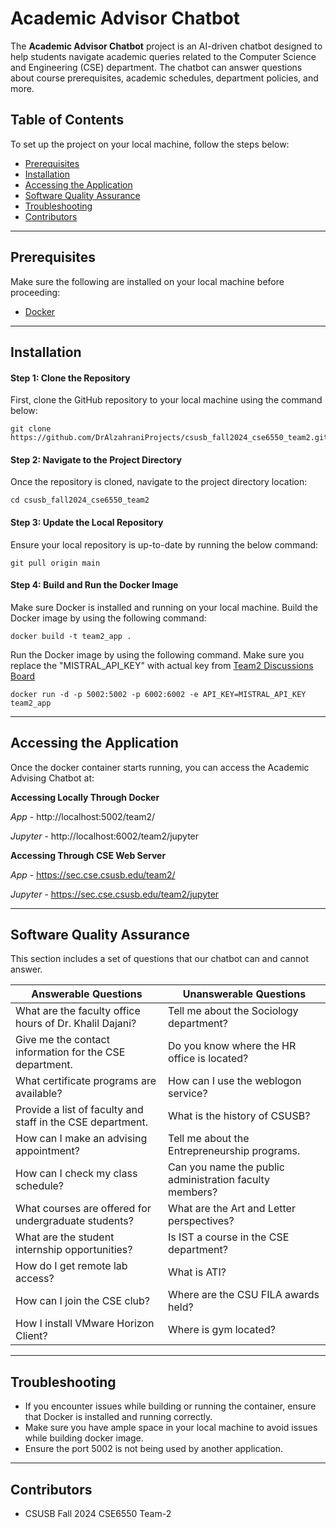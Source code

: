 # Academic Advisor Chatbot 

The **Academic Advisor Chatbot** project is an AI-driven chatbot designed to help students navigate academic queries related to the Computer Science and Engineering (CSE) department. The chatbot can answer questions about course prerequisites, academic schedules, department policies, and more.


## **Table of Contents**

To set up the project on your local machine, follow the steps below:

* [Prerequisites](#prerequisites)
* [Installation](#installation)
* [Accessing the Application](#accessing-the-application)
* [Software Quality Assurance](#software-quality-assurance)
* [Troubleshooting](#troubleshooting)
* [Contributors](#contributors)

---
## Prerequisites

Make sure the following are installed on your local machine before proceeding:

- [Docker](https://www.docker.com/products/docker-desktop/)

---
## Installation

#### Step 1: Clone the Repository

First, clone the GitHub repository to your local machine using the command below:

```
git clone https://github.com/DrAlzahraniProjects/csusb_fall2024_cse6550_team2.git
```


#### Step 2: Navigate to the Project Directory

Once the repository is cloned, navigate to the project directory location:

```
cd csusb_fall2024_cse6550_team2
```

#### Step 3: Update the Local Repository

Ensure your local repository is up-to-date by running the below command:

```
git pull origin main
```

#### Step 4: Build and Run the Docker Image

Make sure Docker is installed and running on your local machine. Build the Docker image by using the following command:

```
docker build -t team2_app .
```

Run the Docker image by using the following command. Make sure you replace the "MISTRAL_API_KEY" with actual key from [Team2 Discussions Board](https://csusb.instructure.com/courses/43192/discussion_topics/419700) 
```
docker run -d -p 5002:5002 -p 6002:6002 -e API_KEY=MISTRAL_API_KEY  team2_app
```
---
## Accessing the Application

Once the docker container starts running, you can access the Academic Advising Chatbot at:

**Accessing Locally Through Docker** 

*App* - http://localhost:5002/team2/

*Jupyter* -  http://localhost:6002/team2/jupyter

**Accessing Through CSE Web Server**

*App* - https://sec.cse.csusb.edu/team2/

*Jupyter* - https://sec.cse.csusb.edu/team2/jupyter

---

## Software Quality Assurance 

This section includes a set of questions that our chatbot can and cannot answer.

| **Answerable Questions**                                                                 | **Unanswerable Questions**                                                |
|------------------------------------------------------------------------------------------|---------------------------------------------------------------------------|
| What are the faculty office hours of Dr. Khalil Dajani?                                  | Tell me about the Sociology department?                                   |
| Give me the contact information for the CSE department.                                  | Do you know where the HR office is located?                              |
| What certificate programs are available?                                                | How can I use the weblogon service?                                      |
| Provide a list of faculty and staff in the CSE department.                               | What is the history of CSUSB?                                            |
| How can I make an advising appointment?                                                 | Tell me about the Entrepreneurship programs.                             |
| How can I check my class schedule?                                                      | Can you name the public administration faculty members?                  |
| What courses are offered for undergraduate students?                                     | What are the Art and Letter perspectives?                       |
| What are the student internship opportunities?                                           | Is IST a course in the CSE department?                                   |
| How do I get remote lab access?                                                         | What is ATI?                                                             |
| How can I join the CSE club?                                                            | Where are the CSU FILA awards held?                                      |
| How I install VMware Horizon Client?                                                    |  Where is gym located?                                                                         |

---

## Troubleshooting
- If you encounter issues while building or running the container, ensure that Docker is installed and running correctly.
- Make sure you have ample space in your local machine to avoid issues while building docker image.
- Ensure the port 5002 is not being used by another application.

---

## Contributors
- CSUSB Fall 2024 CSE6550 Team-2
